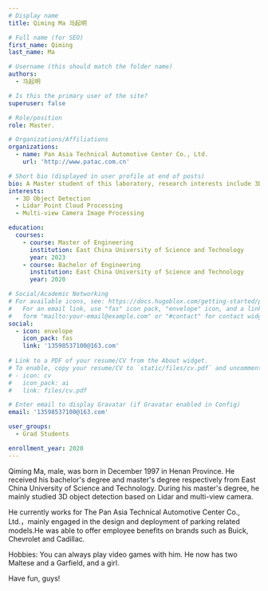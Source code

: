 ```yaml
---
# Display name
title: Qiming Ma 马起明

# Full name (for SEO)
first_name: Qiming
last_name: Ma

# Username (this should match the folder name)
authors:
  - 马起明

# Is this the primary user of the site?
superuser: false

# Role/position
role: Master.

# Organizations/Affiliations
organizations:
  - name: Pan Asia Technical Automotive Center Co., Ltd.
    url: 'http://www.patac.com.cn'

# Short bio (displayed in user profile at end of posts)
bio: A Master student of this laboratory, research interests include 3D Object Detection, Lidar Point Cloud Processing and Multi-view Camera Image Processing.
interests:
  - 3D Object Detection
  - Lidar Point Cloud Processing
  - Multi-view Camera Image Processing

education:
  courses:
    - course: Master of Engineering
      institution: East China University of Science and Technology
      year: 2023
    - course: Bachelor of Engineering
      institution: East China University of Science and Technology
      year: 2020

# Social/Academic Networking
# For available icons, see: https://docs.hugoblox.com/getting-started/page-builder/#icons
#   For an email link, use "fas" icon pack, "envelope" icon, and a link in the
#   form "mailto:your-email@example.com" or "#contact" for contact widget.
social:
  - icon: envelope
    icon_pack: fas
    link: '13598537100@163.com'
    
# Link to a PDF of your resume/CV from the About widget.
# To enable, copy your resume/CV to `static/files/cv.pdf` and uncomment the lines below.
# - icon: cv
#   icon_pack: ai
#   link: files/cv.pdf

# Enter email to display Gravatar (if Gravatar enabled in Config)
email: '13598537100@163.com'

user_groups:
  - Grad Students

enrollment_year: 2020
---
```


Qiming Ma, male, was born in December 1997 in Henan Province. He received his bachelor's degree and master's degree respectively from East China University of Science and Technology. During his master's degree, he mainly studied 3D object detection based on Lidar and multi-view camera.

He currently works for The Pan Asia Technical Automotive Center Co., Ltd.，mainly engaged in the design and deployment of parking related models.He was able to offer employee benefits on brands such as Buick, Chevrolet and Cadillac.

Hobbies: You can always play video games with him. He now has two Maltese and a Garfield, and a girl.

Have fun, guys!

